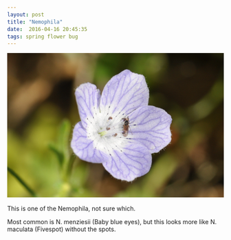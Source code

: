 ```yaml
---
layout: post
title: "Nemophila"
date:  2016-04-16 20:45:35
tags: spring flower bug
---
```


![nemophila](/images/nemophila-and-bug.png)

This is one of the Nemophila, not sure which. 

<!--more-->

Most common is N. menziesii (Baby blue eyes), but this looks more like N. maculata (Fivespot) without the spots. 


